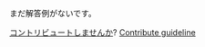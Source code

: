
まだ解答例がないです。

[コントリビュートしませんか](https://github.com/BFEdev/BFE.dev-solutions/blob/main/problem/implement-lodash-chunk_ja.md)?  [Contribute guideline](https://github.com/BFEdev/BFE.dev-solutions#how-to-contribute)
